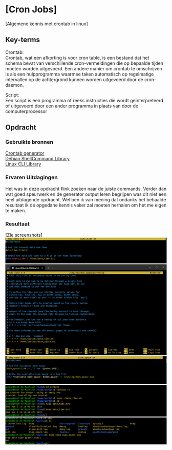 # [Cron Jobs]

[Algemene kennis met crontab in linux]

## Key-terms

Crontab:  
Crontab, wat een afkorting is voor cron table, is een bestand dat het schema bevat van verschillende cron-vermeldingen die op bepaalde tijden moeten worden uitgevoerd. Een andere manier om crontab te omschrijven is als een hulpprogramma waarmee taken automatisch op regelmatige intervallen op de achtergrond kunnen worden uitgevoerd door de cron-daemon.


Script:  
Een script is een programma of reeks instructies die wordt geïnterpreteerd of uitgevoerd door een ander programma in plaats van door de computerprocessor
## Opdracht

### Gebruikte bronnen

[Crontab generator](https://crontab-generator.org/)  
[Debian ShellCommand Library ](https://wiki.debian.org/ShellCommands)  
[Linux CLI Library](https://ss64.com/bash/)

### Ervaren Uitdagingen

Het was in deze opdracht flink zoeken naar de juiste commands. Verder dan wat goed speurwerk en de generator output leren begrijpen was dit niet een heel uitdagende opdracht. Wel ben ik van mening dat ondanks het behaalde resultaat ik de opgedane kennis vaker zal moeten herhalen om het me eigen te maken. 

### Resultaat

[Zie screenshots]
![script1](/00_includes/Week-1-img/cronscript1.png)
![Cronjob implementatie](/00_includes/Week-1-img/CronJobsWeeklyDiskSpace.png)
![script2](/00_includes/Week-1-img/cronscript2.png)
![Script 1 resultaat in terminal](/00_includes/Week-1-img/CronJobsMinutes.png)
![Disk_space resultaat](/00_includes/Week-1-img/CronJobsVarLog.png)
